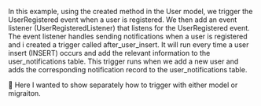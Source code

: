 In this example, using the created method in the User model, we trigger the UserRegistered event when a user is registered. We then add an event listener (UserRegisteredListener) that listens for the UserRegistered event. The event listener handles sending notifications when a user is registered and i created a trigger called after_user_insert. It will run every time a user insert (INSERT) occurs and add the relevant information to the user_notifications table. This trigger runs when we add a new user and adds the corresponding notification record to the user_notifications table.

🚀 Here I wanted to show separately how to trigger with either model or migraiton.
